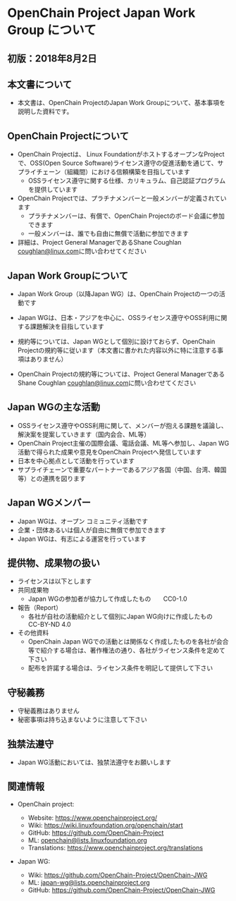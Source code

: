 # OpenChain Project Japan Work Group について

## 初版：2018年8月2日

## 本文書について
* 本文書は、OpenChain ProjectのJapan Work Groupについて、基本事項を説明した資料です。


## OpenChain Projectについて
* OpenChain Projectは、 Linux FoundationがホストするオープンなProjectで、OSS(Open Source Software)ライセンス遵守の促進活動を通じて、サプライチェーン（組織間）における信頼構築を目指しています
  * OSSライセンス遵守に関する仕様、カリキュラム、自己認証プログラムを提供しています
* OpenChain Projectでは、プラチナメンバーと一般メンバーが定義されています
  * プラチナメンバーは、有償で、OpenChain Projectのボード会議に参加できます
  * 一般メンバーは、誰でも自由に無償で活動に参加できます
* 詳細は、Project General ManagerであるShane Coughlan <coughlan@linux.com>に問い合わせてください

## Japan Work Groupについて
* Japan Work Group（以降Japan WG）は、OpenChain Projectの一つの活動です
* Japan WGは、日本・アジアを中心に、OSSライセンス遵守やOSS利用に関する課題解決を目指しています
* 規約等については、Japan WGとして個別に設けておらず、OpenChain Projectの規約等に従います（本文書に書かれた内容以外に特に注意する事項はありません）

* OpenChain Projectの規約等については、Project General ManagerであるShane Coughlan <coughlan@linux.com>に問い合わせてください

## Japan WGの主な活動
* OSSライセンス遵守やOSS利用に関して、メンバーが抱える課題を議論し、解決案を提案していきます（国内会合、ML等）
* OpenChain Project主催の国際会議、電話会議、ML等へ参加し、Japan WG活動で得られた成果や意見をOpenChain Projectへ発信しています
* 日本を中心拠点として活動を行っています
* サプライチェーンで重要なパートナーであるアジア各国（中国、台湾、韓国等）との連携を図ります


## Japan WGメンバー
* Japan WGは、オープン コミュニティ活動です
* 企業・団体あるいは個人が自由に無償で参加できます
* Japan WGは、有志による運営を行っています


## 提供物、成果物の扱い
* ライセンスは以下とします
* 共同成果物
  * Japan WGの参加者が協力して作成したもの　　CC0-1.0
* 報告（Report）
  * 各社が自社の活動紹介として個別にJapan WG向けに作成したもの　CC-BY-ND 4.0
* その他資料
  * OpenChain Japan WGでの活動とは関係なく作成したものを各社が会合等で紹介する場合は、著作権法の通り、各社がライセンス条件を定めて下さい
  * 配布を許諾する場合は、ライセンス条件を明記して提供して下さい


## 守秘義務
* 守秘義務はありません
* 秘密事項は持ち込まないように注意して下さい

## 独禁法遵守
* Japan WG活動においては、独禁法遵守をお願いします

## 関連情報
* OpenChain project:
  * Website: https://www.openchainproject.org/
  * Wiki: https://wiki.linuxfoundation.org/openchain/start
  * GitHub: https://github.com/OpenChain-Project
  * ML: openchain@lists.linuxfoundation.org
  * Translations: https://www.openchainproject.org/translations

* Japan WG:
  * Wiki: https://github.com/OpenChain-Project/OpenChain-JWG
  * ML: japan-wg@lists.openchainproject.org
  * GitHub: https://github.com/OpenChain-Project/OpenChain-JWG

